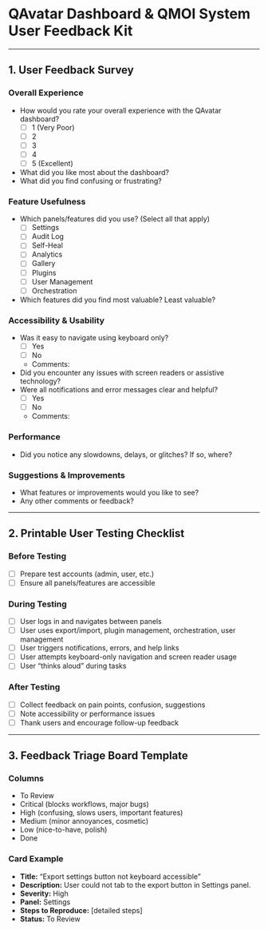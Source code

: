 # QAvatar Dashboard & QMOI System User Feedback Kit

---

## 1. User Feedback Survey

### Overall Experience
- How would you rate your overall experience with the QAvatar dashboard?  
  - [ ] 1 (Very Poor)  
  - [ ] 2  
  - [ ] 3  
  - [ ] 4  
  - [ ] 5 (Excellent)
- What did you like most about the dashboard?  
- What did you find confusing or frustrating?  

### Feature Usefulness
- Which panels/features did you use? (Select all that apply)  
  - [ ] Settings  
  - [ ] Audit Log  
  - [ ] Self-Heal  
  - [ ] Analytics  
  - [ ] Gallery  
  - [ ] Plugins  
  - [ ] User Management  
  - [ ] Orchestration
- Which features did you find most valuable? Least valuable?  

### Accessibility & Usability
- Was it easy to navigate using keyboard only?  
  - [ ] Yes  
  - [ ] No  
  - Comments:
- Did you encounter any issues with screen readers or assistive technology?  
- Were all notifications and error messages clear and helpful?  
  - [ ] Yes  
  - [ ] No  
  - Comments:

### Performance
- Did you notice any slowdowns, delays, or glitches? If so, where?  

### Suggestions & Improvements
- What features or improvements would you like to see?  
- Any other comments or feedback?  

---

## 2. Printable User Testing Checklist

### Before Testing
- [ ] Prepare test accounts (admin, user, etc.)
- [ ] Ensure all panels/features are accessible

### During Testing
- [ ] User logs in and navigates between panels
- [ ] User uses export/import, plugin management, orchestration, user management
- [ ] User triggers notifications, errors, and help links
- [ ] User attempts keyboard-only navigation and screen reader usage
- [ ] User “thinks aloud” during tasks

### After Testing
- [ ] Collect feedback on pain points, confusion, suggestions
- [ ] Note accessibility or performance issues
- [ ] Thank users and encourage follow-up feedback

---

## 3. Feedback Triage Board Template

### Columns
- To Review
- Critical (blocks workflows, major bugs)
- High (confusing, slows users, important features)
- Medium (minor annoyances, cosmetic)
- Low (nice-to-have, polish)
- Done

### Card Example
- **Title:** “Export settings button not keyboard accessible”
- **Description:** User could not tab to the export button in Settings panel.
- **Severity:** High
- **Panel:** Settings
- **Steps to Reproduce:** [detailed steps]
- **Status:** To Review 
